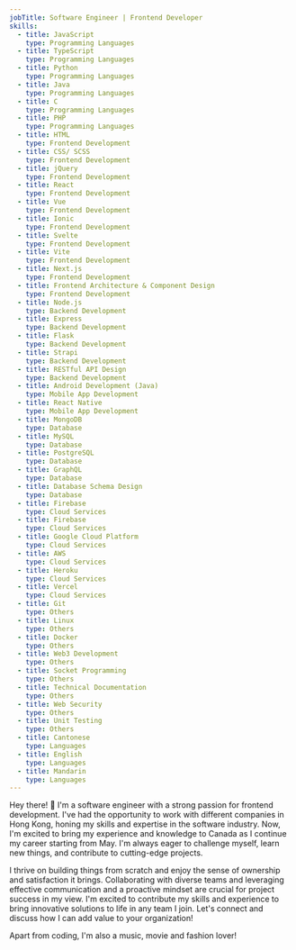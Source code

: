 ```yaml
---
jobTitle: Software Engineer | Frontend Developer
skills:
  - title: JavaScript
    type: Programming Languages
  - title: TypeScript
    type: Programming Languages
  - title: Python
    type: Programming Languages
  - title: Java
    type: Programming Languages
  - title: C
    type: Programming Languages
  - title: PHP
    type: Programming Languages
  - title: HTML
    type: Frontend Development
  - title: CSS/ SCSS
    type: Frontend Development
  - title: jQuery
    type: Frontend Development
  - title: React
    type: Frontend Development
  - title: Vue
    type: Frontend Development
  - title: Ionic
    type: Frontend Development
  - title: Svelte
    type: Frontend Development
  - title: Vite
    type: Frontend Development
  - title: Next.js
    type: Frontend Development
  - title: Frontend Architecture & Component Design
    type: Frontend Development
  - title: Node.js
    type: Backend Development
  - title: Express
    type: Backend Development
  - title: Flask
    type: Backend Development
  - title: Strapi
    type: Backend Development
  - title: RESTful API Design
    type: Backend Development
  - title: Android Development (Java)
    type: Mobile App Development
  - title: React Native
    type: Mobile App Development
  - title: MongoDB
    type: Database
  - title: MySQL
    type: Database
  - title: PostgreSQL
    type: Database
  - title: GraphQL
    type: Database
  - title: Database Schema Design
    type: Database
  - title: Firebase
    type: Cloud Services
  - title: Firebase
    type: Cloud Services
  - title: Google Cloud Platform
    type: Cloud Services
  - title: AWS
    type: Cloud Services
  - title: Heroku
    type: Cloud Services
  - title: Vercel
    type: Cloud Services
  - title: Git
    type: Others
  - title: Linux
    type: Others
  - title: Docker
    type: Others
  - title: Web3 Development
    type: Others
  - title: Socket Programming
    type: Others
  - title: Technical Documentation
    type: Others
  - title: Web Security
    type: Others
  - title: Unit Testing
    type: Others
  - title: Cantonese
    type: Languages
  - title: English
    type: Languages
  - title: Mandarin
    type: Languages
---
```


Hey there! 👋 I'm a software engineer with a strong passion for frontend development. I've had the opportunity to work with different companies in Hong Kong, honing my skills and expertise in the software industry. Now, I'm excited to bring my experience and knowledge to Canada as I continue my career starting from May. I'm always eager to challenge myself, learn new things, and contribute to cutting-edge projects.

I thrive on building things from scratch and enjoy the sense of ownership and satisfaction it brings. Collaborating with diverse teams and leveraging effective communication and a proactive mindset are crucial for project success in my view. I'm excited to contribute my skills and experience to bring innovative solutions to life in any team I join. Let's connect and discuss how I can add value to your organization!

Apart from coding, I'm also a music, movie and fashion lover!
